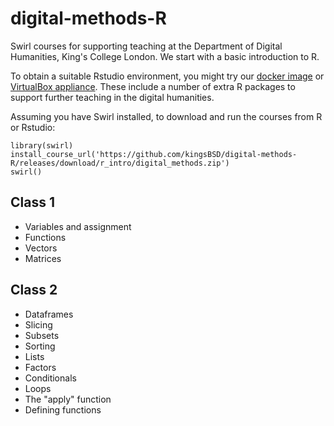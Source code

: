 # digital-methods-R
Swirl courses for supporting teaching at the Department of Digital Humanities, King's College London.
We start with a basic introduction to R.

To obtain a suitable Rstudio environment, you might try our
[docker image](https://github.com/kingsBSD/rstudio-kcl-ddh) or
[VirtualBox appliance](https://github.com/kingsBSD/DDH-OneTrueBox). These include a number of extra R packages
to support further teaching in the digital humanities.

Assuming you have Swirl installed, to download and run the courses from R or Rstudio:

```
library(swirl)
install_course_url('https://github.com/kingsBSD/digital-methods-R/releases/download/r_intro/digital_methods.zip')
swirl()
```

## Class 1
* Variables and assignment
* Functions
* Vectors
* Matrices

## Class 2
* Dataframes
* Slicing
* Subsets
* Sorting
* Lists
* Factors
* Conditionals
* Loops
* The "apply" function
* Defining functions
